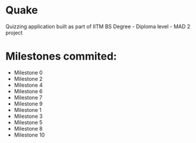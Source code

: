 # Quake
Quizzing application built as part of IITM BS Degree - Diploma level - MAD 2 project

# Milestones commited:
- Milestone 0
- Milestone 2
- Milestone 4
- Milestone 6
- Milestone 7
- Milestone 9
- Milestone 1
- Milestone 3
- Milestone 5
- Milestone 8
- Milestone 10